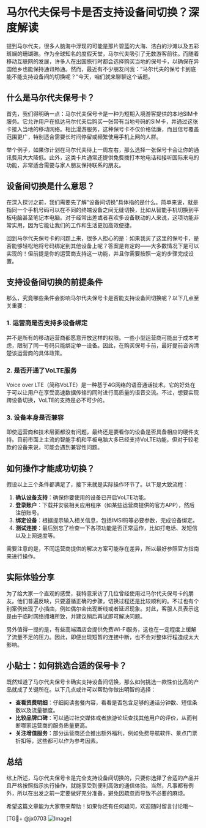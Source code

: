 # 马尔代夫保号卡是否支持设备间切换？深度解读

提到马尔代夫，很多人脑海中浮现的可能是那片碧蓝的大海、洁白的沙滩以及五彩斑斓的珊瑚礁。作为全球知名的度假天堂，马尔代夫吸引了无数游客前往。而随着移动互联网的发展，许多人在出国旅行时都会选择购买当地的保号卡，以确保在异国他乡也能保持通讯畅通。然而，最近有不少朋友问我：“马尔代夫的保号卡到底能不能支持设备间的切换呢？”今天，咱们就来聊聊这个话题。

## 什么是马尔代夫保号卡？

首先，我们得明确一点：马尔代夫保号卡是一种为短期入境游客提供的本地SIM卡服务。它允许用户在抵达马尔代夫后购买一张带有当地号码的SIM卡，并通过这张卡接入当地的移动网络。相比漫游服务，这种保号卡不仅价格低廉，而且信号覆盖范围更广，特别适合需要长时间停留或频繁使用手机上网的人群。

举个例子，如果你计划在马尔代夫待上一周左右，那么选择一张保号卡会让你的通讯费用大大降低。此外，这类卡片通常还提供免费拨打本地电话和接听国际来电的功能，非常适合需要与家人朋友保持联系的朋友。

## 设备间切换是什么意思？

在深入探讨之前，我们需要先了解“设备间切换”具体指的是什么。简单来说，就是指同一个手机号码可以在不同的终端设备之间无缝切换，比如从智能手机切换到平板电脑甚至笔记本电脑。对于经常出差或者喜欢多设备联动的人来说，这项功能非常实用，因为它能让我们的工作和生活更加高效便捷。

回到马尔代夫保号卡的问题上来，很多人担心的是：如果我买了这里的保号卡，是否能够轻松地将号码绑定到其他设备上呢？答案是肯定的——大多数情况下是可以实现的！但前提是你的运营商支持这一功能，并且你需要按照一定的步骤完成设置。

## 支持设备间切换的前提条件

那么，究竟哪些条件会影响马尔代夫保号卡是否能支持设备间切换呢？以下几点至关重要：

### 1. 运营商是否支持多设备绑定
并不是所有的移动运营商都愿意开放这样的权限。一些小型运营商可能出于成本考虑，限制了同一号码只能绑定单一设备。因此，在购买保号卡前，最好提前咨询清楚该运营商的具体政策。

### 2. 是否开通了VoLTE服务
Voice over LTE（简称VoLTE）是一种基于4G网络的语音通话技术。它的好处在于可以让用户在享受高速数据传输的同时进行高质量的语音交流。不过，想要实现跨设备切换，VoLTE的支持是必不可少的。

### 3. 设备本身是否兼容
即使运营商和技术层面都没有问题，最终还是要看你的设备是否具备相应的硬件支持。目前市面上主流的智能手机和平板电脑大多已经支持VoLTE功能，但对于较老款的设备来说，可能会遇到兼容性问题。

## 如何操作才能成功切换？

假设以上三个条件都满足了，接下来就是实际操作环节了。以下是大致流程：

1. **确认设备支持**：确保你要使用的设备已开启VoLTE功能。
2. **登录账户**：下载并安装相关应用程序（如某些运营商提供的官方APP），然后注册账号。
3. **绑定设备**：根据提示输入相关信息，包括IMSI码等必要参数，完成设备绑定。
4. **测试连接**：最后别忘了检查一下各项功能是否正常运作，比如打电话、发短信以及上网速度等。

需要注意的是，不同运营商提供的解决方案可能存在差异，所以最好参照官方指南来进行操作。

## 实际体验分享

为了给大家一个直观的感受，我特意采访了几位曾经使用过马尔代夫保号卡的朋友。他们普遍反映，只要遵循正确的步骤，切换过程还是比较顺利的。不过也有个别案例出现了小插曲，例如偶尔会出现断线或者延迟现象。对此，客服人员表示这是由于临时网络拥堵所致，并建议稍后再试即可解决问题。

另外值得一提的是，有些高端酒店会提供免费Wi-Fi服务，这也在一定程度上缓解了流量不足的压力。因此，即便出现短暂的连接中断，也不会对整体行程造成太大影响。

## 小贴士：如何挑选合适的保号卡？

既然知道了马尔代夫保号卡确实支持设备间切换，那么如何挑选一款性价比高的产品就成了关键所在。以下几点或许可以帮助你做出明智的选择：

- **查看资费明细**：仔细阅读套餐内容，看看是否包含足够的通话分钟数、短信条数以及流量额度。
- **比较品牌口碑**：可以通过社交媒体或者旅游论坛查找其他用户的评价，从而判断哪家运营商的服务质量更高。
- **关注增值服务**：部分运营商还会推出额外福利，例如免费导航软件、景点门票折扣等，这些都可以作为参考因素。

## 总结

综上所述，马尔代夫保号卡是完全支持设备间切换的，只要你选择了合适的产品并且严格按照指示执行操作，就能享受到便利高效的通信体验。当然，凡事都有例外，所以在出发之前一定要做好充分准备，避免因疏忽而导致不必要的麻烦。

希望这篇文章能为大家带来帮助！如果你还有任何疑问，欢迎随时留言讨论哦～

[TG💪+ @jx0703 ![Image](https://github.com/user-attachments/assets/dbca1d08-cadb-493c-b0ec-ad6f7a83f270)]